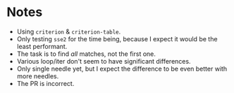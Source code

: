 # Notes

* Using `criterion` & `criterion-table`.
* Only testing `sse2` for the time being, because I expect it would be the least performant.
* The task is to find *all* matches, not the first one.
* Various loop/iter don't seem to have significant differences.
* Only single needle yet, but I expect the difference to be even better with more needles.
* The PR is incorrect.